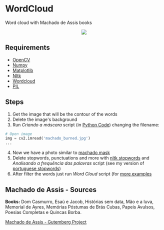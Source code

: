 # WordCloud
Word cloud with Machado de Assis books

<p align="center">
  <img src="https://user-images.githubusercontent.com/56649205/84083088-59449e80-a9b7-11ea-9ed2-621a560713c3.jpg">
</p>

## Requirements
* [OpenCV](https://pypi.org/project/opencv-python/)
* [Numpy](https://numpy.org/)
* [Matplotlib](https://matplotlib.org/)
* [Nltk](https://pypi.org/project/nltk/)
* [Wordcloud](https://amueller.github.io/word_cloud/)
* [PIL](https://pypi.org/project/Pillow/)

## Steps
1) Get the image that will be the contour of the words
2) Delete the image's background
3) Run *Criando a máscara* script (in [Python Code](https://github.com/luiseduardobr1/WordCloud/blob/master/MachadoPython.ipynb)) changing the filename:
```Python
# Open image
img = cv2.imread('machado_burned.jpg')
...
```
4) Now we have a photo similar to [machado mask](https://github.com/luiseduardobr1/WordCloud/blob/master/machado_mask.jpg)
5) Delete stopwords, punctuations and more with [nltk stopwords](https://www.nltk.org/book/ch02.html) and *Analisando a frequência das palavras* script (see my version of [portuguese stopwords](https://github.com/luiseduardobr1/WordCloud/blob/master/portuguese_stopwords))
6) After filter the words just run *Word Cloud* script (for [more examples](https://amueller.github.io/word_cloud/auto_examples/index.html)

## Machado de Assis - Sources
**Books:** Dom Casmurro, Esaú e Jacob, Histórias sem data, Mão e a luva, Memorial de Ayres, Memórias Póstumas de Brás Cubas, Papeis Avulsos, Poesias Completas e Quincas Borba. 

[Machado de Assis - Gutemberg Project](http://www.gutenberg.org/ebooks/author/9685)
